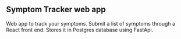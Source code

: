 ## Symptom Tracker web app

Web app to track your symptoms. Submit a list of symptoms through a React front end.  Stores it in Postgres database using FastApi.  